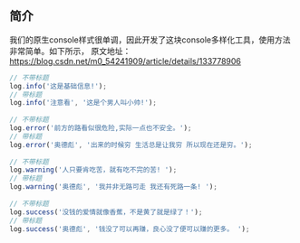 ## 简介
我们的原生console样式很单调，因此开发了这块console多样化工具，使用方法非常简单。如下所示，
原文地址：https://blog.csdn.net/m0_54241909/article/details/133778906


``` javascript
// 不带标题
log.info('这是基础信息!');
// 带标题
log.info('注意看', '这是个男人叫小帅!');
 
// 不带标题
log.error('前方的路看似很危险,实际一点也不安全。');
// 带标题
log.error('奥德彪', '出来的时候穷 生活总是让我穷 所以现在还是穷。');
 
// 不带标题
log.warning('人只要肯吃苦，就有吃不完的苦! ');
// 带标题
log.warning('奥德彪', '我并非无路可走 我还有死路一条! ');
 
// 不带标题
log.success('没钱的爱情就像香蕉，不是黄了就是绿了！');
// 带标题
log.success('奥德彪', '钱没了可以再赚，良心没了便可以赚的更多。 ');

``` 
